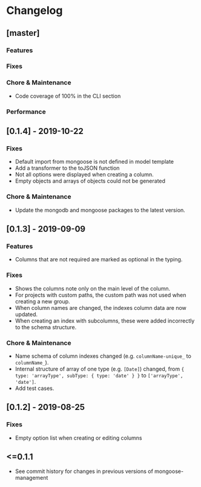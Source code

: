 # Changelog

## [master]

### Features

### Fixes

### Chore & Maintenance

- Code coverage of 100% in the CLI section

### Performance

## [0.1.4] - 2019-10-22

### Fixes

- Default import from mongoose is not defined in model template
- Add a transformer to the toJSON function
- Not all options were displayed when creating a column.
- Empty objects and arrays of objects could not be generated

### Chore & Maintenance

- Update the mongodb and mongoose packages to the latest version.

## [0.1.3] - 2019-09-09

### Features

- Columns that are not required are marked as optional in the typing.

### Fixes

- Shows the columns note only on the main level of the column.
- For projects with custom paths, the custom path was not used when creating a new group.
- When column names are changed, the indexes column data are now updated.
- When creating an index with subcolumns, these were added incorrectly to the schema structure.

### Chore & Maintenance

- Name schema of column indexes changed (e.g. `columnName-unique_` to `columnName_`).
- Internal structure of array of one type (e.g. `[Date]`) changed, from `{ type: 'arrayType', subType: { type: 'date' } }` to `['arrayType', 'date']`.
- Add test cases.

## [0.1.2] - 2019-08-25

### Fixes

- Empty option list when creating or editing columns

## <=0.1.1

- See commit history for changes in previous versions of mongoose-management
